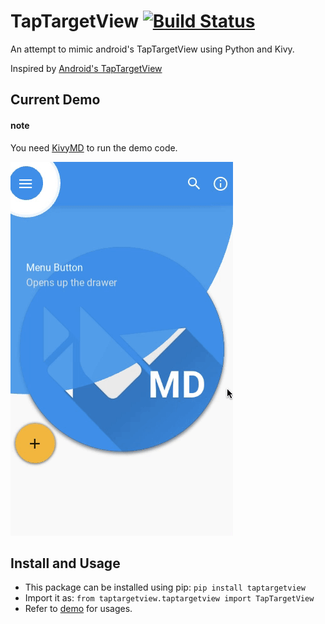 # TapTargetView [![Build Status](https://travis-ci.org/shashi278/TapTargetView.svg?branch=master)](https://travis-ci.org/shashi278/TapTargetView)
An attempt to mimic android's TapTargetView using Python and Kivy.

Inspired by [Android's TapTargetView](https://github.com/KeepSafe/TapTargetView)

## Current Demo
#### note
You need [KivyMD](https://github.com/HeaTTheatR/KivyMD) to run the demo code.

![TapTargetView demo](demo/ttv_demo_2.gif)

## Install and Usage
* This package can be installed using pip: `pip install taptargetview`
* Import it as: `from taptargetview.taptargetview import TapTargetView`
* Refer to [demo](demo/ttv_demo.py) for usages.
